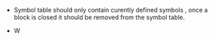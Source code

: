 - Symbol table should only contain curently defined symbols , once a block is closed it should be removed from the symbol table.

- W
